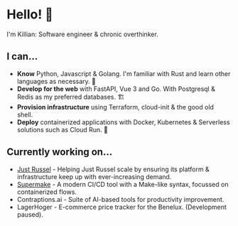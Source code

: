 # Hello! 👋

I'm Killian: Software engineer & chronic overthinker.

## I can...
- **Know** Python, Javascript & Golang. I'm familiar with Rust and learn other languages as necessary. 🐍
- **Develop for the web** with FastAPI, Vue 3 and Go. With Postgresql & Redis as my preferred databases. 🏗
- **Provision infrastructure** using Terraform, cloud-init & the good old shell.
- **Deploy** containerized applications with Docker, Kubernetes & Serverless solutions such as Cloud Run. 🐳

## Currently working on...
- [Just Russel](https://justrussel.com) - Helping Just Russel scale by ensuring its platform & infrastructure keep up with ever-increasing demand.
- [Supermake](https://github.com/KillianMeersman/Supermake) - A modern CI/CD tool with a Make-like syntax, focussed on containerized flows.
- Contraptions.ai - Suite of AI-based tools for productivity improvement.
- LagerHoger - E-commerce price tracker for the Benelux. (Development paused).
